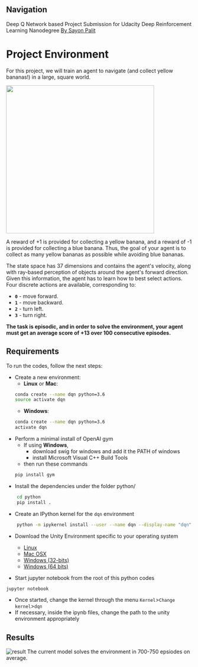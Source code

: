 ## Navigation
<p>Deep Q Network based Project Submission for Udacity Deep Reinforcement Learning Nanodegree <a href = "github.com/sayonpalit2599">By Sayon Palit</a></p>
<h1>Project Environment</h1>
<div>
<p>For this project, we will train an agent to navigate (and collect yellow bananas!) in a large, square world.</p>
     				 <img src="https://video.udacity-data.com/topher/2018/June/5b1ab4b0_banana/banana.gif" alt="" width="400px">
<p>A reward of +1 is provided for collecting a yellow banana, 
	and a reward of -1 is provided for collecting a blue banana. 
	Thus, the goal of your agent is to collect as many yellow bananas as possible while avoiding blue bananas.
</p>
<p>The state space has 37 dimensions and contains the agent's velocity, 
	along with ray-based perception of objects around the agent's forward direction.
	Given this information, the agent has to learn how to best select actions. 
	Four discrete actions are available, corresponding to:
</p>
<ul>
<li><strong><code>0</code></strong> - move forward.</li>
<li><strong><code>1</code></strong> - move backward.</li>
<li><strong><code>2</code></strong> - turn left.</li>
<li><strong><code>3</code></strong> - turn right.</li>
</ul>
<p><strong>The task is episodic, 
	and in order to solve the environment,
	your agent must get an average score of +13 over 100 consecutive episodes.</strong>
</p>
</div>

## Requirements
To run the codes, follow the next steps:
* Create a new environment:
	* __Linux__ or __Mac__: 
	```bash
	conda create --name dqn python=3.6
	source activate dqn
	```
	* __Windows__: 
	```bash
	conda create --name dqn python=3.6 
	activate dqn
	```
* Perform a minimal install of OpenAI gym
	* If using __Windows__, 
		* download swig for windows and add it the PATH of windows
		* install Microsoft Visual C++ Build Tools
	* then run these commands
	```bash
	pip install gym
	```
* Install the dependencies under the folder python/
```bash
	cd python
	pip install .
```
* Create an IPython kernel for the `dqn` environment
```bash
	python -m ipykernel install --user --name dqn --display-name "dqn"
```
* Download the Unity Environment specific to your operating system
	* [Linux](https://s3-us-west-1.amazonaws.com/udacity-drlnd/P1/Banana/Banana_Linux.zip)
	* [Mac OSX](https://s3-us-west-1.amazonaws.com/udacity-drlnd/P1/Banana/Banana.app.zip)
	* [Windows (32-bits)](https://s3-us-west-1.amazonaws.com/udacity-drlnd/P1/Banana/Banana_Windows_x86.zip)
	* [Windows (64 bits)](https://s3-us-west-1.amazonaws.com/udacity-drlnd/P1/Banana/Banana_Windows_x86_64.zip)

* Start jupyter notebook from the root of this python codes
```bash
jupyter notebook
```
* Once started, change the kernel through the menu `Kernel`>`Change kernel`>`dqn`
* If necessary, inside the ipynb files, change the path to the unity environment appropriately


## Results
<img src = "https://github.com/sayonpalit2599/p1_navigation/blob/master/plot.jpg" alt = "result">
The current model solves the environment in 700-750 epsiodes on average.
